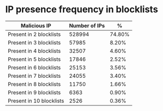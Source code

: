 # IP presence frequency in blocklists
| Malicious IP | Number of IPs | % |
|----|----|----|
| Present in 2 blocklists | 528994 | 74.80% |
| Present in 3 blocklists | 57985 | 8.20% |
| Present in 4 blocklists | 32507 | 4.60% |
| Present in 5 blocklists | 17846 | 2.52% |
| Present in 6 blocklists | 25153 | 3.56% |
| Present in 7 blocklists | 24055 | 3.40% |
| Present in 8 blocklists | 11750 | 1.66% |
| Present in 9 blocklists | 6363 | 0.90% |
| Present in 10 blocklists | 2526 | 0.36% |
